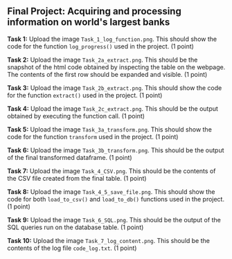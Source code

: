 ## Final Project: Acquiring and processing information on world's largest banks

**Task 1:** Upload the image `Task_1_log_function.png`. This should show the code for the function `log_progress()` used in the project. (1 point)

**Task 2:** Upload the image `Task_2a_extract.png`. This should be the snapshot of the html code obtained by inspecting the table on the webpage. The contents of the first row should be expanded and visible. (1 point)

**Task 3:** Upload the image `Task_2b_extract.png`. This should show the code for the function `extract()` used in the project. (1 point)

**Task 4:** Upload the image `Task_2c_extract.png`. This should be the output obtained by executing the function call. (1 point)

**Task 5:** Upload the image `Task_3a_transform.png`. This should show the code for the function `transform` used in the project. (1 point)

**Task 6:** Upload the image `Task_3b_transform.png`. This should be the output of the final transformed dataframe. (1 point)

**Task 7:** Upload the image `Task_4_CSV.png`. This should be the contents of the CSV file created from the final table. (1 point)

**Task 8:** Upload the image `Task_4_5_save_file.png`. This should show the code for both `load_to_csv()` and `load_to_db()` functions used in the project. (1 point)

**Task 9:** Upload the image `Task_6_SQL.png`. This should be the output of the SQL queries run on the database table. (1 point)

**Task 10:** Upload the image `Task_7_log_content.png`. This should be the contents of the log file `code_log.txt`. (1 point)